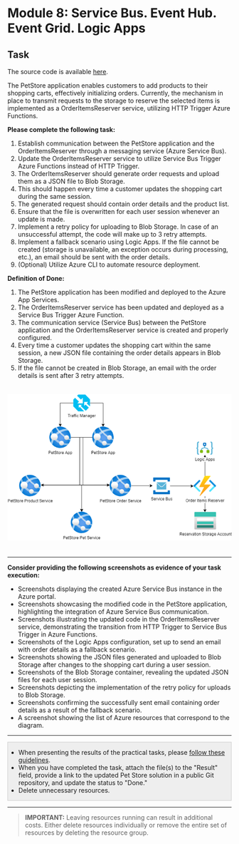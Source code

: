 # Module 8: Service Bus. Event Hub. Event Grid. Logic Apps

## Task

The source code is available [here](../../../petstore).

The PetStore application enables customers to add products to their shopping carts, effectively initializing orders. Currently, the mechanism in place to transmit requests to the storage to reserve the selected items is implemented as a OrderItemsReserver service, utilizing HTTP Trigger Azure Functions.

**Please complete the following task:**

1. Establish communication between the PetStore application and the OrderItemsReserver through a messaging service (Azure Service Bus).
2. Update the OrderItemsReserver service to utilize Service Bus Trigger Azure Functions instead of HTTP Trigger.
3. The OrderItemsReserver should generate order requests and upload them as a JSON file to Blob Storage.
4. This should happen every time a customer updates the shopping cart during the same session.
5. The generated request should contain order details and the product list.
6. Ensure that the file is overwritten for each user session whenever an update is made.
7. Implement a retry policy for uploading to Blob Storage. In case of an unsuccessful attempt, the code will make up to 3 retry attempts.
8. Implement a fallback scenario using Logic Apps. If the file cannot be created (storage is unavailable, an exception occurs during processing, etc.), an email should be sent with the order details.
9. (Optional) Utilize Azure CLI to automate resource deployment.

**Definition of Done:**

1. The PetStore application has been modified and deployed to the Azure App Services.
2. The OrderItemsReserver service has been updated and deployed as a Service Bus Trigger Azure Function.
3. The communication service (Service Bus) between the PetStore application and the OrderItemsReserver service is created and properly configured.
4. Every time a customer updates the shopping cart within the same session, a new JSON file containing the order details appears in Blob Storage.
5. If the file cannot be created in Blob Storage, an email with the order details is sent after 3 retry attempts.

<img src="images/scheme.png" width="650" style="margin: 20px 0; display: inline-block;"/>

<hr>

**Consider providing the following screenshots as evidence of your task execution:**

- Screenshots displaying the created Azure Service Bus instance in the Azure portal.
- Screenshots showcasing the modified code in the PetStore application, highlighting the integration of Azure Service Bus communication.
- Screenshots illustrating the updated code in the OrderItemsReserver service, demonstrating the transition from HTTP Trigger to Service Bus Trigger in Azure Functions.
- Screenshots of the Logic Apps configuration, set up to send an email with order details as a fallback scenario.
- Screenshots showing the JSON files generated and uploaded to Blob Storage after changes to the shopping cart during a user session.
- Screenshots of the Blob Storage container, revealing the updated JSON files for each user session.
- Screenshots depicting the implementation of the retry policy for uploads to Blob Storage.
- Screenshots confirming the successfully sent email containing order details as a result of the fallback scenario.
- A screenshot showing the list of Azure resources that correspond to the diagram.

<hr>

<div style="border: 1px solid #ccc; background-color: #eee;">
  <ul>
    <li>When presenting the results of the practical tasks, please <a href="../common/presenting-results/presenting-results.md">follow these guidelines</a>.</li>
    <li>When you have completed the task, attach the file(s) to the "Result" field, provide a link to the updated Pet Store solution in a public Git repository, and update the status to "Done."</li>
    <li>Delete unnecessary resources.</li>
  </ul>
</div>
<hr>

>**IMPORTANT:** Leaving resources running can result in additional costs. Either delete resources individually or remove the entire set of resources by deleting the resource group.